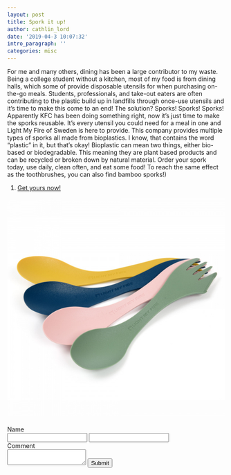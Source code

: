 ```yaml
---
layout: post
title: Spork it up!
author: cathlin_lord
date: '2019-04-3 10:07:32'
intro_paragraph: ''
categories: misc
---
```

For me and many others, dining has been a large contributor to my waste.
Being a college student without a kitchen, most of my food is from dining halls,
which some of provide disposable utensils for when purchasing on-the-go meals.
Students, professionals, and take-out eaters are often contributing to the
plastic build up in landfills through once-use utensils and it’s time to make
this come to an end! The solution? Sporks! Sporks! Sporks! Apparently KFC has
been doing something right, now it’s just time to make the sporks reusable. It’s
every utensil you could need for a meal in one and Light My Fire of Sweden is
here to provide. This company provides multiple types of sporks all made from
bioplastics. I know, that contains the word “plastic” in it, but that’s okay!
Bioplastic can mean two things, either bio-based or biodegradable. This meaning
they are plant based products and can be recycled or broken down by natural
material. Order your spork today, use daily, clean often, and eat some food!
To reach the same effect as the toothbrushes, you can also find bamboo sporks!)
<ol>
  <li><a href="https://lightmyfire.com/products/spork/spork-original/spork-original-bio-4-pack-nature?group=prod_prod_grp-s1%2F1032" target="_blank">Get yours now!</a></li>
</ol>

![Spork Photo](assets/img/uploads/spork.jpg)
<form action="http://localhost:9000/hooks/add-comment">
  <input type="hidden" name="reply_to" value="{{ include.reply_to }}" />
  <div style="clear: both; padding-top: .5em;">Name</div>
  <input type="text" name="author" />
  <input type="text" name="email" />
  <div>Comment</div>
  <textarea name="text"></textarea>
  <input type="submit" value="Submit" />
</form>
